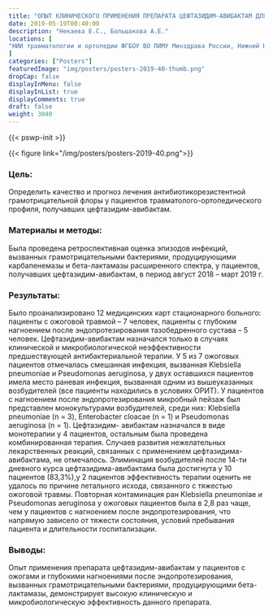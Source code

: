 ```yaml
---
title: "ОПЫТ КЛИНИЧЕСКОГО ПРИМЕНЕНИЯ ПРЕПАРАТА ЦЕФТАЗИДИМ-АВИБАКТАМ ДЛЯ ЛЕЧЕНИЯ ИНФЕКЦИЙ, ВЫЗВАННЫХ ГРАМОТРИЦАТЕЛЬНЫМИ БАКТЕРИЯМИ В УСЛОВИЯХ ТРАВМАТОЛОГО-ОРТОПЕДИЧЕСКОГО СТАЦИОНАРА"
date: 2019-05-19T00:40:00
description: "Некаева Е.С., Большакова А.Е."
locations: [
"НИИ травматологии и ортопедии ФГБОУ ВО ПИМУ Минздрава России, Нижний Новгород, Россия"
]
categories: ["Posters"]
featuredImage: "img/posters/posters-2019-40-thumb.png"
dropCap: false
displayInMenu: false
displayInList: true
displayComments: true
draft: false
weight: 3040
---
```



{{< pswp-init >}}

{{< figure link="/img/posters/posters-2019-40.png">}}


### Цель:

Определить качество и прогноз лечения антибиотикорезистентной грамотрицательной флоры у пациентов травматолого-ортопедического профиля, получавших цефтазидим-авибактам.

### Материалы и методы: 

Была проведена ретроспективная оценка эпизодов инфекций, вызванных грамотрицательными бактериями, продуцирующими карбапенемазы и бета-лактамазы расширенного спектра, у пациентов, получавших цефтазидим-авибактам, в период август 2018 – март 2019 г.

### Результаты: 

Было проанализировано 12 медицинских карт стационарного больного: пациенты с ожоговой травмой – 7 человек, пациенты с глубоким нагноением после эндопротезирования тазобедренного сустава – 5 человек. Цефтазидим-авибактам назначался только в случаях клинической и микробиологической неэффективности предшествующей антибактериальной терапии. У 5 из 7 ожоговых пациентов отмечалась смешанная инфекция, вызванная Klebsiella pneumoniae и Pseudomonas aeruginosa, у двух оставшихся пациентов имела место раневая инфекция, вызванная одним из вышеуказанных возбудителей (все пациенты находились в условиях ОРИТ). У пациентов с нагноением после эндопротезирования микробный пейзаж был представлен монокультурами возбудителей, среди них: Klebsiella pneumoniae (n = 3), Enterobacter cloacae (n = 1) и Pseudomonas aeruginosa (n = 1). Цефтазидим- авибактам назначался в виде монотерапии у 4 пациентов, остальным была проведена комбинированная терапия. Случаев развития нежелательных лекарственных реакций, связанных с применением цефтазидима-авибактама, не отмечалось. Элиминация возбудителей после 14-ти дневного курса цефтазидима-авибактама была достигнута у 10 пациентов (83,3%),у 2 пациентов эффективность терапии оценить не удалось по причине летального исхода, связанного с тяжестью ожоговой травмы. Повторная контаминация ран Klebsiella pneumoniae и Pseudomonas aeruginosa у ожоговых пациентов была в 2,8 раз чаще, чем у пациентов с нагноением после эндопротезирования, что напрямую зависело от тяжести состояния, условий пребывания пациента и длительности госпитализации.

### Выводы: 

Опыт применения препарата цефтазидим-авибактам у пациентов с ожогами и глубокими нагноениями после эндопротезирования, вызванных грамотрицательными бактериями, продуцирующими бета-лактамазы, демонстрирует высокую клиническую и микробиологическую эффективность данного препарата.
